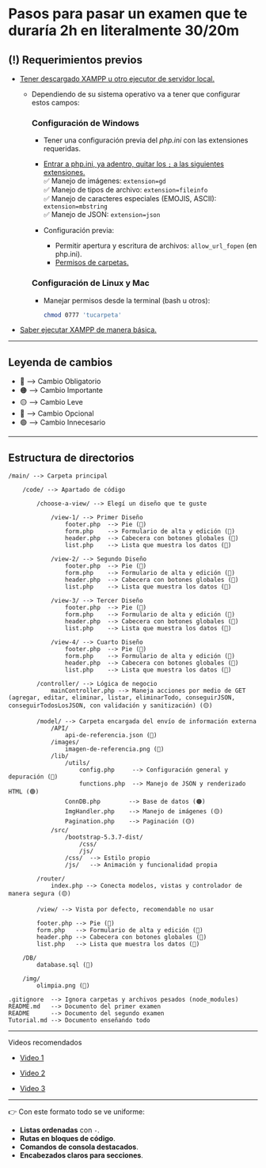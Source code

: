 # Pasos para pasar un examen que te duraría 2h en literalmente 30/20m

## (!) Requerimientos previos

- [Tener descargado XAMPP u otro ejecutor de servidor local.](https://youtu.be/IQ22Nme9t0M?si=HGfTJIR39n0EjfWm)  
  - Dependiendo de su sistema operativo va a tener que configurar estos campos:

    ### Configuración de Windows
    - Tener una configuración previa del *php.ini* con las extensiones requeridas.
    - [Entrar a php.ini, ya adentro, quitar los `;` a las siguientes extensiones.](https://www.youtube.com/watch?v=q2IQmwkHSUQ)  
      ✅ Manejo de imágenes: `extension=gd`  
      ✅ Manejo de tipos de archivo: `extension=fileinfo`  
      ✅ Manejo de caracteres especiales (EMOJIS, ASCII): `extension=mbstring`  
      ✅ Manejo de JSON: `extension=json`  

    - Configuración previa:  
      - Permitir apertura y escritura de archivos: `allow_url_fopen` (en php.ini).  
      - [Permisos de carpetas.](https://youtu.be/MyexE_BhtZY?si=FSouvQ9OL4NG8SAv)

    ### Configuración de Linux y Mac
    - Manejar permisos desde la terminal (bash u otros):
      ```bash
      chmod 0777 'tucarpeta'
      ```

- [Saber ejecutar XAMPP de manera básica.](https://youtu.be/vwjbBLVzI4Q?si=lbUgV4nncLbQGfTP)

---

## Leyenda de cambios
- 🔴 --> Cambio Obligatorio  
- 🟠 --> Cambio Importante  
- 🟡 --> Cambio Leve  
- 🔵 --> Cambio Opcional  
- 🟢 --> Cambio Innecesario  

---

## Estructura de directorios

```plaintext
/main/ --> Carpeta principal

    /code/ --> Apartado de código

        /choose-a-view/ --> Elegí un diseño que te guste

            /view-1/ --> Primer Diseño
                footer.php  --> Pie (🔵)
                form.php    --> Formulario de alta y edición (🔵)
                header.php  --> Cabecera con botones globales (🔵)
                list.php    --> Lista que muestra los datos (🔵)

            /view-2/ --> Segundo Diseño
                footer.php  --> Pie (🔵)
                form.php    --> Formulario de alta y edición (🔵)
                header.php  --> Cabecera con botones globales (🔵)
                list.php    --> Lista que muestra los datos (🔵)

            /view-3/ --> Tercer Diseño
                footer.php  --> Pie (🔵)
                form.php    --> Formulario de alta y edición (🔵)
                header.php  --> Cabecera con botones globales (🔵)
                list.php    --> Lista que muestra los datos (🔵)

            /view-4/ --> Cuarto Diseño
                footer.php  --> Pie (🔵)
                form.php    --> Formulario de alta y edición (🔵)
                header.php  --> Cabecera con botones globales (🔵)
                list.php    --> Lista que muestra los datos (🔵)

        /controller/ --> Lógica de negocio
            mainController.php --> Maneja acciones por medio de GET (agregar, editar, eliminar, listar, eliminarTodo, conseguirJSON, conseguirTodosLosJSON, con validación y sanitización) (🟡)

        /model/ --> Carpeta encargada del envío de información externa
            /API/
                api-de-referencia.json (🔵)
            /images/
                imagen-de-referencia.png (🔵)
            /lib/
                /utils/
                    config.php     --> Configuración general y depuración (🔴)
                    functions.php  --> Manejo de JSON y renderizado HTML (🟢)
                ConnDB.php        --> Base de datos (🟠)
                ImgHandler.php    --> Manejo de imágenes (🟡)
                Pagination.php    --> Paginación (🟡)
            /src/
                /bootstrap-5.3.7-dist/
                    /css/
                    /js/
                /css/  --> Estilo propio
                /js/   --> Animación y funcionalidad propia

        /router/
            index.php --> Conecta modelos, vistas y controlador de manera segura (🟡)

        /view/ --> Vista por defecto, recomendable no usar

        footer.php --> Pie (🔴)
        form.php   --> Formulario de alta y edición (🔴)
        header.php --> Cabecera con botones globales (🔴)
        list.php   --> Lista que muestra los datos (🔴)

    /DB/
        database.sql (🔵)

    /img/
        olimpia.png (🔵)

.gitignore  --> Ignora carpetas y archivos pesados (node_modules)
README.md   --> Documento del primer examen
README      --> Documento del segundo examen
Tutorial.md --> Documento enseñando todo
```
---

Videos recomendados

- [Video 1](https://youtu.be/9AEjpod4dHI)

- [Video 2](https://youtu.be/2zkjIl0i3m8)

- [Video 3](https://youtu.be/31Mnswz6-sM)


---

👉 Con este formato todo se ve uniforme:  
- **Listas ordenadas** con `-`.  
- **Rutas en bloques de código**.  
- **Comandos de consola destacados**.  
- **Encabezados claros para secciones**.  
